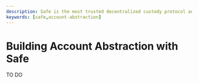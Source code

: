 ```yaml
---
description: Safe is the most trusted decentralized custody protocol and collective asset management platform on Ethereum and the EVM
keywords: [safe,account-abstraction]
---
```



# Building Account Abstraction with Safe
TO DO